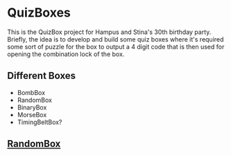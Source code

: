 # QuizBoxes
This is the QuizBox project for Hampus and Stina's 30th birthday party.
Briefly, the idea is to develop and build some quiz boxes where it's required some sort
of puzzle for the box to output a 4 digit code that is then used for opening
the combination lock of the box.

## Different Boxes
- BombBox
- RandomBox
- BinaryBox
- MorseBox
- TimingBeltBox?



## [RandomBox](./RandomBox/README.md)
